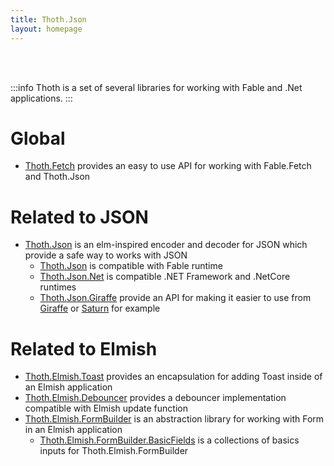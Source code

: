```yaml
---
title: Thoth.Json
layout: homepage
---
```


<br>
<br>

<div class="columns">
<div class="column is-offset-3 is-6">

:::info
Thoth is a set of several libraries for working with Fable and .Net applications.
:::

# Global

* [Thoth.Fetch](https://thoth-org.github.io/Thoth.Fetch) provides an easy to use API for working with Fable.Fetch and Thoth.Json

# Related to JSON

* [Thoth.Json](https://thoth-org.github.io/Thoth.Json) is an elm-inspired encoder and decoder for JSON which provide a safe way to works with JSON
    * [Thoth.Json](https://thoth-org.github.io/Thoth.Json) is compatible with Fable runtime
    * [Thoth.Json.Net](https://thoth-org.github.io/Thoth.Json/#.Net-and-NetCore-support) is compatible .NET Framework and .NetCore runtimes
    * [Thoth.Json.Giraffe](https://thoth-org.github.io/Thoth.Json/#Giraffe) provide an API for making it easier to use from [Giraffe](https://github.com/giraffe-fsharp/Giraffe) or [Saturn](https://saturnframework.org/) for example

# Related to Elmish

* [Thoth.Elmish.Toast](https://thoth-org.github.io/Thoth.Elmish.Toast/) provides an encapsulation for adding Toast inside of an Elmish application
* [Thoth.Elmish.Debouncer](https://thoth-org.github.io/Thoth.Elmish.Debouncer/) provides a debouncer implementation compatible with Elmish update function
* [Thoth.Elmish.FormBuilder](https://thoth-org.github.io/Thoth.Elmish.FormBuilder/) is an abstraction library for working with Form in an Elmish application
    * [Thoth.Elmish.FormBuilder.BasicFields](https://thoth-org.github.io/Thoth.Elmish.FormBuilder/#BasicFields-Basic-usage) is a collections of basics inputs for Thoth.Elmish.FormBuilder

</div>
</div>

